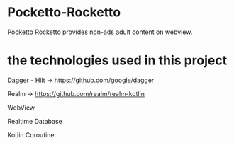 # Pocketto-Rocketto
Pocketto Rocketto provides non-ads adult content on webview.
# the technologies used in this project
Dagger - Hilt -> https://github.com/google/dagger

Realm -> https://github.com/realm/realm-kotlin

WebView

Realtime Database

Kotlin Coroutine
